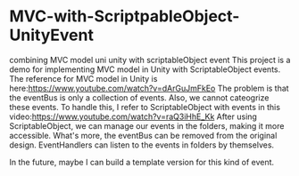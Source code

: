 # MVC-with-ScriptpableObject-UnityEvent
combining MVC model uni unity with scriptableObject event
This project is a demo for implementing MVC model in Unity with ScriptableObject events.
The reference for MVC model in Unity is here:https://www.youtube.com/watch?v=dArGuJmFkEo
The problem is that the eventBus is only a collection of events. Also, we cannot cateogrize these events.
To handle this, I refer to ScriptableObject with events in this video:https://www.youtube.com/watch?v=raQ3iHhE_Kk
After using ScriptableObject, we can manage our events in the folders, making it more accessible.
What's more, the eventBus can be removed from the original design.
EventHandlers can listen to the events in folders by themselves.

In the future, maybe I can build a template version for this kind of event.

